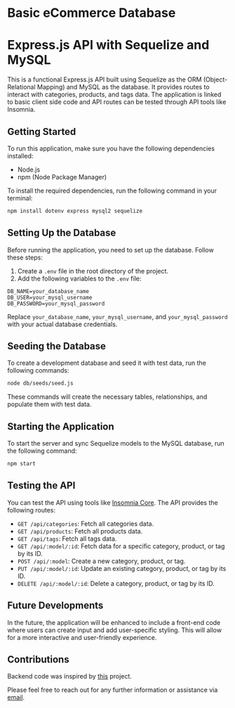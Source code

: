 # Basic eCommerce Database

# Express.js API with Sequelize and MySQL

This is a functional Express.js API built using Sequelize as the ORM (Object-Relational Mapping) and MySQL as the database. It provides routes to interact with categories, products, and tags data. The application is linked to basic client side code and API routes can be tested through API tools like Insomnia. 

## Getting Started

To run this application, make sure you have the following dependencies installed:

- Node.js
- npm (Node Package Manager)

To install the required dependencies, run the following command in your terminal:

```bash
npm install dotenv express mysql2 sequelize
```

## Setting Up the Database

Before running the application, you need to set up the database. Follow these steps:

1. Create a `.env` file in the root directory of the project.
2. Add the following variables to the `.env` file:

```
DB_NAME=your_database_name
DB_USER=your_mysql_username
DB_PASSWORD=your_mysql_password
```

Replace `your_database_name`, `your_mysql_username`, and `your_mysql_password` with your actual database credentials.

## Seeding the Database

To create a development database and seed it with test data, run the following commands:

```bash
node db/seeds/seed.js
```

These commands will create the necessary tables, relationships, and populate them with test data.

## Starting the Application

To start the server and sync Sequelize models to the MySQL database, run the following command:

```bash
npm start
```

## Testing the API

You can test the API using tools like [Insomnia Core](https://insomnia.rest/core/). The API provides the following routes:

- `GET /api/categories`: Fetch all categories data.
- `GET /api/products`: Fetch all products data.
- `GET /api/tags`: Fetch all tags data.
- `GET /api/:model/:id`: Fetch data for a specific category, product, or tag by its ID.
- `POST /api/:model`: Create a new category, product, or tag.
- `PUT /api/:model/:id`: Update an existing category, product, or tag by its ID.
- `DELETE /api/:model/:id`: Delete a category, product, or tag by its ID.

## Future Developments

In the future, the application will be enhanced to include a front-end code where users can create input and add user-specific styling. This will allow for a more interactive and user-friendly experience.

## Contributions

Backend code was inspired by [this](https://github.com/coding-boot-camp/fantastic-umbrella) project. 

Please feel free to reach out for any further information or assistance via [email](mailto:merel.burleigh@gmail.com). 
